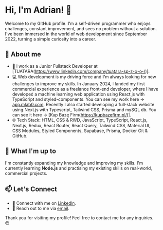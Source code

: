 # Hi, I'm Adrian! 👋

Welcome to my GitHub profile. I'm a self-driven programmer who enjoys challenges, constant improvement, and sees no problem without a solution.
I've been immersed in the world of web development since September 2022, turning a simple curiosity into a career.

## 🚀 About me

- 💼 I work as a Junior Fullstack Developer at [TUATARA(https://www.linkedin.com/company/tuatara-sp-z-o-o-/)].
- 💻 Web development is my driving force and I'm always looking for new challenges to improve my skills. In January 2024, I landed my first commercial experience as a freelance front-end developer, where I have developed a machine learning web application using React.js with TypeScript and styled-components. You can see my work here -> [app.mlab0.com](https://app.mlab0.com/). Recently I also started developing a full-stack website using Next.js with Typescript, Tailwind CSS, Prisma and mySQL db. You can see it here -> [Kup Bazę Firm(https://kupbazefirm.pl/)].
- 🌐 Tech Stack: HTML, CSS & RWD, JavaScript, TypeScript, React.js, Next.js, Redux, React Router, React Query, Tailwind CSS, Material UI, CSS Modules, Styled Components, Supabase, Prisma, Docker Git & GitHub.

## 🌱 What I'm up to

I'm constantly expanding my knowledge and improving my skills. I'm currently learning **Node.js** and practising my existing skills on real-world, commercial projects.

## 📫 Let's Connect

- 🔗 Connect with me on [LinkedIn](https://www.linkedin.com/in/adrian-prajsnar/).
- 📧 Reach out to me via [email](mailto:xxx.xxx@gmail.com).

Thank you for visiting my profile! Feel free to contact me for any inquiries. 😊
